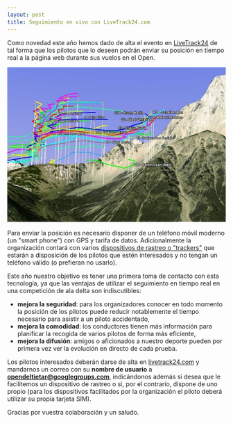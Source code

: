 ```yaml
---
layout: post
title: Seguimiento en vivo con LiveTrack24.com
---
```


Como novedad este año hemos dado de alta el evento en [LiveTrack24](livetrack24.com) de tal forma que los pilotos que lo deseen podrán enviar su posición en tiempo real a la página web durante sus vuelos en el Open.


<div class="center_wrapper">
<img src="images/livetrack24_on_ge.jpg" alt="Captura de pantalla de Google Earth mostrando los tracks de los pilotos en tiempo real" title="Ejemplo de visualización en 3D con Google Earth"/>
</div>

Para enviar la posición es necesario disponer de un teléfono móvil moderno (un "smart phone") con GPS y tarifa de datos. Adicionalmente la organización contará con varios [dispositivos de rastreo o "trackers"](http://www.livetrack24.com/clients/livebox24) que estarán a disposición de los pilotos que estén interesados y no tengan un teléfono válido (o prefieran no usarlo).

Este año nuestro objetivo es tener una primera toma de contacto con esta tecnología, ya que las ventajas de utilizar el seguimiento en tiempo real en una competición de ala delta son indiscutibles:

* **mejora la seguridad**: para los organizadores conocer en todo momento la posición de los pilotos puede reducir notablemente el tiempo necesario para asistir a un piloto accidentado,
* **mejora la comodidad**: los conductores tienen más información para planificar la recogida de varios pilotos de forma más eficiente,
* **mejora la difusión**: amigos o aficionados a nuestro deporte pueden por primera vez ver la evolución en directo de cada prueba.

Los pilotos interesados deberán darse de alta en [livetrack24.com](livetrack24.com/register) y mandarnos un correo con su **nombre de usuario** a **opendeltietar@googlegroups.com**, indicándonos además si desea que le facilitemos un dispositivo de rastreo o si, por el contrario, dispone de uno propio (para los dispositivos facilitados por la organización el piloto deberá utilizar su propia tarjeta SIM).

Gracias por vuestra colaboración y un saludo.
